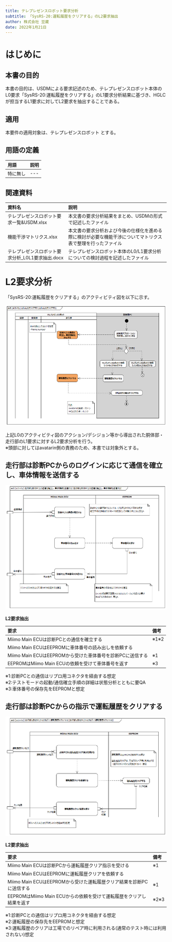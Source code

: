 ```yaml
---
title: テレプレゼンスロボット要求分析
subtitle: 「SysRS-20:運転履歴をクリアする」のL2要求抽出
author: 株式会社 豆蔵
date: 2022年1月21日
---
```

<!-- ↑表紙ページのための情報 -->

<div style="page-break-before:always"></div>

# はじめに

## 本書の目的

本書の目的は、USDMによる要求記述のため、テレプレゼンスロボット本体のL0要求「SysRS-20:運転履歴をクリアする」のL1要求分析結果に基づき、HGLCが担当するL1要求に対してL2要求を抽出することである。

## 適用

本要件の適用対象は、テレプレゼンスロボット とする。

## 用語の定義

|用語|説明|
|:---|:---|
|特に無し|---|

## 関連資料

|資料名|説明|
|:---|:---|
|テレプレゼンスロボット要求一覧&USDM.xlsx|本文書の要求分析結果をまとめ、USDMの形式で記述したファイル|
|機能干渉マトリクス.xlsx|本文書の要求分析および今後の仕様化を進める際に検討が必要な機能干渉についてマトリクス表で整理を行ったファイル|
|テレプレゼンスロボット要求分析_L0L1要求抽出.docx|テレプレゼンスロボット本体のL0/L1要求分析についての検討過程を記述したファイル|


<div style="page-break-before:always"></div>

# L2要求分析

「SysRS-20:運転履歴をクリアする」のアクティビティ図を以下に示す。



![](.images/activity/clear_drive_history.png)

上記L0のアクティビティ図のアクション/デシジョン等から導出された胴体部・走行部のL1要求に対するL2要求分析を行う。  
※頭部に対してはavatarin側の責務のため、本書では対象外とする。

<div style="page-break-before:always"></div>

## 走行部は診断PCからのログインに応じて通信を確立し、車体情報を送信する

![](.images/activity/clear_drive_history/act01.png)

**L2要求抽出**

|要求|備考|
|:---|:---|
|Miimo Main ECUは診断PCとの通信を確立する|※1※2|
|Miimo Main ECUはEEPROMに車体番号の読み出しを依頼する||
|Miimo Main ECUはEEPROMから受けた車体番号を診断PCに送信する|※1|
|EEPROMはMiimo Main ECUの依頼を受けて車体番号を返す|※3|
※1:診断PCとの通信はリプロ用コネクタを経由する想定  
※2:テストモードの起動/通信確立手順の詳細は状態分析とともに要QA  
※3:車体番号の保存先をEEPROMと想定  

<div style="page-break-before:always"></div>

## 走行部は診断PCからの指示で運転履歴をクリアする

![](.images/activity/clear_drive_history/act02.png)

**L2要求抽出**

|要求|備考|
|:---|:---|
|Miimo Main ECUは診断PCから運転履歴クリア指示を受ける|※1|
|Miimo Main ECUはEEPROMに運転履歴クリアを依頼する||
|Miimo Main ECUはEEPROMから受けた運転履歴クリア結果を診断PCに送信する|※1|
|EEPROMはMiimo Main ECUからの依頼を受けて運転履歴をクリアし結果を返す|※2※3|
※1:診断PCとの通信はリプロ用コネクタを経由する想定  
※2:運転履歴の保存先をEEPROMと想定  
※3:運転履歴のクリアは工場でのリペア時に利用される(通常のテスト時には利用されない)想定  